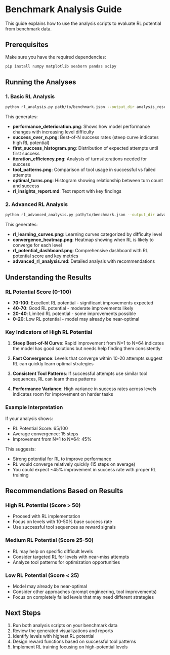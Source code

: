 # Benchmark Analysis Guide

This guide explains how to use the analysis scripts to evaluate RL potential from benchmark data.

## Prerequisites

Make sure you have the required dependencies:
```bash
pip install numpy matplotlib seaborn pandas scipy
```

## Running the Analyses

### 1. Basic RL Analysis

```bash
python rl_analysis.py path/to/benchmark.json --output_dir analysis_results
```

This generates:
- **performance_deterioration.png**: Shows how model performance changes with increasing level difficulty
- **success_over_n.png**: Best-of-N success rates (steep curve indicates high RL potential)
- **first_success_histogram.png**: Distribution of expected attempts until first success
- **iteration_efficiency.png**: Analysis of turns/iterations needed for success
- **tool_patterns.png**: Comparison of tool usage in successful vs failed attempts
- **optimal_turns.png**: Histogram showing relationship between turn count and success
- **rl_insights_report.md**: Text report with key findings

### 2. Advanced RL Analysis

```bash
python rl_advanced_analysis.py path/to/benchmark.json --output_dir advanced_results
```

This generates:
- **rl_learning_curves.png**: Learning curves categorized by difficulty level
- **convergence_heatmap.png**: Heatmap showing when RL is likely to converge for each level
- **rl_potential_dashboard.png**: Comprehensive dashboard with RL potential score and key metrics
- **advanced_rl_analysis.md**: Detailed analysis with recommendations

## Understanding the Results

### RL Potential Score (0-100)
- **70-100**: Excellent RL potential - significant improvements expected
- **40-70**: Good RL potential - moderate improvements likely
- **20-40**: Limited RL potential - some improvements possible
- **0-20**: Low RL potential - model may already be near-optimal

### Key Indicators of High RL Potential

1. **Steep Best-of-N Curve**: Rapid improvement from N=1 to N=64 indicates the model has good solutions but needs help finding them consistently

2. **Fast Convergence**: Levels that converge within 10-20 attempts suggest RL can quickly learn optimal strategies

3. **Consistent Tool Patterns**: If successful attempts use similar tool sequences, RL can learn these patterns

4. **Performance Variance**: High variance in success rates across levels indicates room for improvement on harder tasks

### Example Interpretation

If your analysis shows:
- RL Potential Score: 65/100
- Average convergence: 15 steps
- Improvement from N=1 to N=64: 45%

This suggests:
- Strong potential for RL to improve performance
- RL would converge relatively quickly (15 steps on average)
- You could expect ~45% improvement in success rate with proper RL training

## Recommendations Based on Results

### High RL Potential (Score > 50)
- Proceed with RL implementation
- Focus on levels with 10-50% base success rate
- Use successful tool sequences as reward signals

### Medium RL Potential (Score 25-50)
- RL may help on specific difficult levels
- Consider targeted RL for levels with near-miss attempts
- Analyze tool patterns for optimization opportunities

### Low RL Potential (Score < 25)
- Model may already be near-optimal
- Consider other approaches (prompt engineering, tool improvements)
- Focus on completely failed levels that may need different strategies

## Next Steps

1. Run both analysis scripts on your benchmark data
2. Review the generated visualizations and reports
3. Identify levels with highest RL potential
4. Design reward functions based on successful tool patterns
5. Implement RL training focusing on high-potential levels